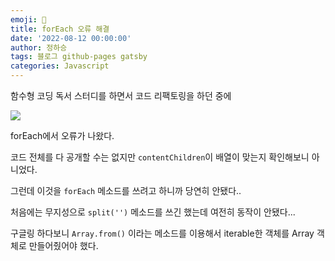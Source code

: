 ```yaml
---
emoji: 🔮
title: forEach 오류 해결
date: '2022-08-12 00:00:00'
author: 정하승
tags: 블로그 github-pages gatsby
categories: Javascript
---
```


함수형 코딩 독서 스터디를 하면서 코드 리팩토링을 하던 중에

![](https://velog.velcdn.com/images/gktmd652/post/81bd5a2c-2595-402e-acfd-e9f22bf4ed23/image.png)

forEach에서 오류가 나왔다.

코드 전체를 다 공개할 수는 없지만 `contentChildren`이 배열이 맞는지 확인해보니 아니었다.

그런데 이것을 `forEach` 메소드를 쓰려고 하니까 당연히 안됐다..

처음에는 무지성으로 `split('')` 메소드를 쓰긴 했는데 여전히 동작이 안됐다...

구글링 하다보니 `Array.from()` 이라는 메소드를 이용해서 iterable한 객체를 Array 객체로 만들어줬어야 했다.
